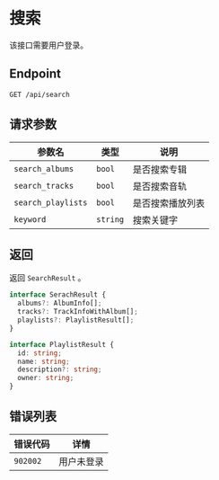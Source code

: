 # 搜索
该接口需要用户登录。

## Endpoint

`GET /api/search`


## 请求参数

| 参数名             | 类型     | 说明             |
| ------------------ | -------- | ---------------- |
| `search_albums`    | `bool`   | 是否搜索专辑     |
| `search_tracks`    | `bool`   | 是否搜索音轨     |
| `search_playlists` | `bool`   | 是否搜索播放列表 |
| `keyword`          | `string` | 搜索关键字       |

## 返回

返回 `SearchResult` 。

```ts
interface SerachResult {
  albums?: AlbumInfo[];
  tracks?: TrackInfoWithAlbum[];
  playlists?: PlaylistResult[];
}

interface PlaylistResult {
  id: string;
  name: string;
  description?: string;
  owner: string;
}
```

## 错误列表

| 错误代码 | 详情       |
| -------- | ---------- |
| `902002` | 用户未登录 |
